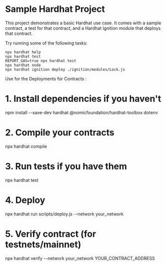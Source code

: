 # Sample Hardhat Project

This project demonstrates a basic Hardhat use case. It comes with a sample contract, a test for that contract, and a Hardhat Ignition module that deploys that contract.

Try running some of the following tasks:

```shell
npx hardhat help
npx hardhat test
REPORT_GAS=true npx hardhat test
npx hardhat node
npx hardhat ignition deploy ./ignition/modules/Lock.js
```

Use for the Deployments for Contracts : 
# 1. Install dependencies if you haven't
npm install --save-dev hardhat @nomicfoundation/hardhat-toolbox dotenv

# 2. Compile your contracts
npx hardhat compile

# 3. Run tests if you have them
npx hardhat test

# 4. Deploy
npx hardhat run scripts/deploy.js --network your_network

# 5. Verify contract (for testnets/mainnet)
npx hardhat verify --network your_network YOUR_CONTRACT_ADDRESS
